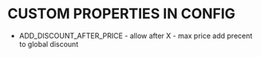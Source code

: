 # CUSTOM PROPERTIES IN CONFIG 
* ADD_DISCOUNT_AFTER_PRICE - allow after X - max price add precent to global discount